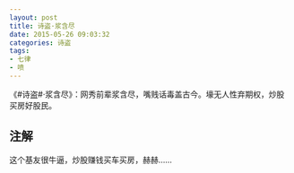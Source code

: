 ```yaml
---
layout: post
title: 诗盗·浆含尽
date: 2015-05-26 09:03:32
categories: 诗盗
tags:
- 七律
- 喷
---
```

《#诗盗#·浆含尽》：网秀前辈浆含尽，嘴贱话毒盖古今。壕无人性弃期权，炒股买房好股民。

## 注解
这个基友很牛逼，炒股赚钱买车买房，赫赫……
